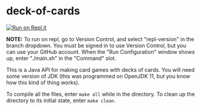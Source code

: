 # deck-of-cards
[![Run on Repl.it](https://repl.it/badge/github/MrEgggga/deck-of-cards)](https://repl.it/github/MrEgggga/deck-of-cards)

**NOTE:** To run on repl, go to Version Control, and select "repl-version" in the branch dropdown. You must be signed in to use Version Control, but you can use your GitHub account. When the "Run Configuration" window shows up, enter "./main.sh" in the "Command" slot.

This is a Java API for making card games with decks of cards. You will need some version of JDK (this was programmed on OpenJDK 11, but you know how this kind of thing works).

To compile all the files, enter `make all` while in the directory. To clean up the directory to its initial state, enter `make clean`.
